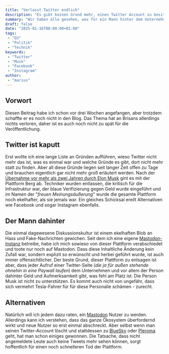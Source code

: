 ```yaml
---
title: "Verlasst Twitter endlich"
description: "Es gibt keinen Grund mehr, einen Twitter Account zu besitzen. Also wechselt endlich zu einer der vielen Alternativen."
summary: "Wir haben alle gesehen, was für ein Mann hinter dem Unternehmen steht. Soetwas darf einfach nicht weiter unterstützt werden. Alternativen gibt es zum Glück genug, nur leider kennen sie nicht viele."
draft: false
date: "2025-01-16T08:00:00+01:00"
tags:
 - "EU"
 - "Politik"
 - "Technik"
keywords:
 - "Twitter"
 - "Musk"
 - "Facebook"
 - "Instagram"
author:
 - "marius"
---
```


## Vorwort
Diesen Beitrag habe ich schon vor drei Wochen angefangen, aber trotzdem schaffte er es noch nicht in den Blog. Das Thema hat an Brisans allerdings nichts verloren, daher ist es auch noch nicht zu spät für die Veröffentlichung.

## Twitter ist kaputt
Erst wollte ich eine lange Liste an Gründen aufführen, wieso Twitter nicht mehr das ist, was es einmal war und welche Gründe es gibt, dort nicht mehr statt zu finden. Aber all diese Gründe liegen seit langer Zeit offen zu Tage und brauchen eigentlich gar nicht mehr groß erläutert werden. Nach der [Übernahme vor mehr als zwei Jahren durch Elon Musk](/post/mastodon/) gint es mit der Plattform Berg ab. Techniker wurden entlassen, die kritisch für die Infrastruktur war, der blaue Verifizierung gegen Geld wurde eingeführt und im Namen der "_freuen Meinungsäußerung_" wurde die gesamte Plattform noch ekelhafter, als sie jemals war. Ein gleiches Schicksal ereilt Alternativen wie Facebook und sogar Instagram ebenfalls.

## Der Mann dahinter
Die einmal dagewesene Diskussionskultur ist einem ekelhaften Blob an Hass und Fake-Nachrichten gewichen. Seit dem ich eine eigene [Mastodon-Instanz](https://mastodon.mariustimmer.de/) betreibe, habe ich mich sowieso von dieser Plattform verabschiedet und toote nur noch auf Mastodon. Dass diese Inhaltliche Änderung kein Zufall war, sondern explizit so erwünscht und herbei geführt wurde, ist auch immer offensichtlicher. Der beste Grund, dieser Plattform zu entsagen ist aber, dass jeder Aufruf einer Twitter-Seite (_die ja für außen stehende ohnehin in eine Paywall laufen_) dem Unternehmen und vor allem der Person dahinter Geld und Aufmerksamkeit gibt, was fehl am Platz ist. Die Person Musk ist nicht zu unterstützen. Es kommt auch nicht von ungefähr, dass sich vermehrt Tesla-Fahrer für für diese Personalie schämen - zurecht.

## Alternativen
Natürlich will ich jedem dazu raten, ein [Mastodon](https://mastodon.social/explore) Nutzer zu werden. Allerdings kann ich verstehen, dass das ganze Ökosystem überfordernd wirkt und neue Nutzer so erst einmal abschreckt. Aber selbst wenn man seinen Twitter-Account löscht und stattdessen zu [BlueSky](https://bsky.app/) oder [Pleroma](https://pleroma.social/) geht, hat man schon einiges gewonnen.
Die Tatsache, dass nicht angemeldete Leute auch keine Tweets mehr sehen können, sorgt hoffentlich für einen noch schnelleren Tod der Plattform.
